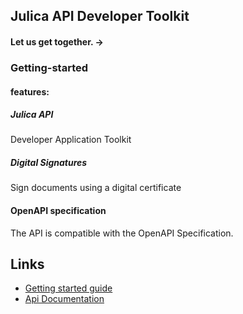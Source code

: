 ## Julica API Developer Toolkit

#### Let us get together. →

### Getting-started

#### features:

##### Julica API
Developer Application Toolkit

##### Digital Signatures
Sign documents using a digital certificate

#### OpenAPI specification
The API is compatible with the OpenAPI Specification.

## Links

- [Getting started guide](Getting-started.md)
- [Api Documentation](api)
